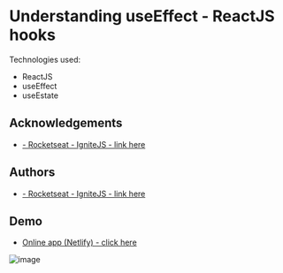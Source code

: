 
# Understanding useEffect  - ReactJS  hooks  


Technologies used:

- ReactJS
- useEffect
- useEstate













## Acknowledgements

 - [- Rocketseat - IgniteJS - link here ](https://app.rocketseat.com.br/ignite/react-js)
 



 


## Authors

- [- Rocketseat - IgniteJS - link here ](https://app.rocketseat.com.br/ignite/react-js)
 





## Demo

- [Online app (Netlify) - click here](https://fastidious-bombolone-3714b8.netlify.app/)

![image](https://user-images.githubusercontent.com/63982700/197363638-e60336a1-f66c-4a76-a9a5-84b2c15563ab.png)
